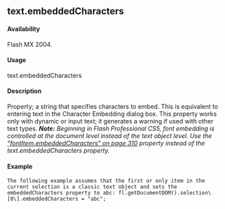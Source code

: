 ## text.embeddedCharacters

#### Availability

Flash MX 2004.

#### Usage

text.embeddedCharacters

#### Description

Property; a string that specifies characters to embed. This is equivalent to entering text in the Character Embedding dialog box.
This property works only with dynamic or input text; it generates a warning if used with other text types.
***Note:** Beginning in Flash Professional CS5, font embedding is controlled at the document level instead of the text object level. Use the* *["fontItem.embeddedCharacters" on page 310](#_bookmark585) property instead of the text.embeddedCharacters property.*

#### Example

```
The following example assumes that the first or only item in the current selection is a classic text object and sets the
embeddedCharacters property to abc: fl.getDocumentDOM().selection\[0\].embeddedCharacters = "abc";

```